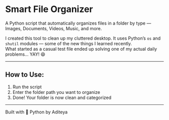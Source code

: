 # Smart File Organizer

A Python script that automatically organizes files in a folder by type — Images, Documents, Videos, Music, and more.

I created this tool to clean up my cluttered desktop. It uses Python’s `os` and `shutil` modules — some of the new things I learned recently.  
What started as a casual test file ended up solving one of my actual daily problems... YAY! 😄

---

##  How to Use:
1. Run the script
2. Enter the folder path you want to organize
3. Done! Your folder is now clean and categorized

---

Built with 🐍 Python by Aditeya
